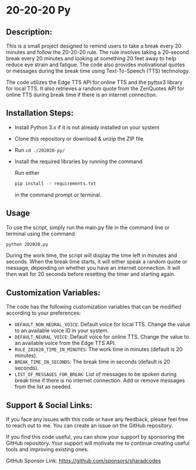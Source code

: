 # 20-20-20 Py

## Description:

This is a small project designed to remind users to take a break every 20 minutes and follow the 20-20-20 rule. The rule involves taking a 20-second break every 20 minutes and looking at something 20 feet away to help reduce eye strain and fatigue. The code also provides motivational quotes or messages during the break time using Text-To-Speech (TTS) technology.

The code utilizes the Edge TTS API for online TTS and the pyttsx3 library for local TTS. It also retrieves a random quote from the ZenQuotes API for online TTS during break time if there is an internet connection.

## Installation Steps:

- Install Python 3.x if it is not already installed on your system
- Clone this repository or download & unzip the ZIP file
- Run `cd ./202020-py/`
- Install the required libraries by running the command

  Run either

  ```bash
  pip install -r requirements.txt
  ```
  in the command prompt or terminal.

## Usage

To use the script, simply run the main.py file in the command line or terminal using the command

```bash
python 202020.py
```

During the work time, the script will display the time left in minutes and seconds. When the break time starts, it will either speak a random quote or message, depending on whether you have an internet connection. It will then wait for 20 seconds before resetting the timer and starting again.

## Customization Variables:

The code has the following customization variables that can be modified according to your preferences:

- `DEFAULT_NON_NEURAL_VOICE`: Default voice for local TTS. Change the value to an available voice ID in your system.
- `DEFAULT_NEURAL_VOICE`: Default voice for online TTS. Change the value to an available voice from the Edge TTS API.
- `RULE_202020_TIME_IN_MINUTES`: The work time in minutes (default is 20 minutes).
- `BREAK_TIME_IN_SECONDS`: The break time in seconds (default is 20 seconds).
- `LIST_OF_MESSAGES_FOR_BREAK`: List of messages to be spoken during break time if there is no internet connection. Add or remove messages from the list as needed.

## Support & Social Links:

If you face any issues with this code or have any feedback, please feel free to reach out to me. You can create an issue on the GitHub repository.

If you find this code useful, you can show your support by sponsoring the GitHub repository. Your support will motivate me to continue creating useful tools and improving existing ones.

GitHub Sponsor Link: https://github.com/sponsors/sharadcodes
